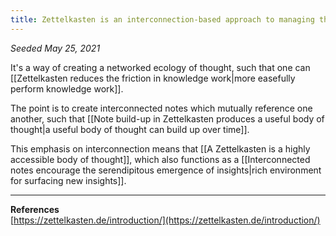 ```yaml
---
title: Zettelkasten is an interconnection-based approach to managing thought
---
```


*Seeded May 25, 2021*

It's a way of creating a networked ecology of thought, such that one can [[Zettelkasten reduces the friction in knowledge work|more easefully perform knowledge work]]. 

The point is to create interconnected notes which mutually reference one another, such that [[Note build-up in Zettelkasten produces a useful body of thought|a useful body of thought can build up over time]]. 

This emphasis on interconnection means that [[A Zettelkasten is a highly accessible body of thought]], which also functions as a  [[Interconnected notes encourage the serendipitous emergence of insights|rich environment for surfacing new insights]].

---
**References**  
[https://zettelkasten.de/introduction/](https://zettelkasten.de/introduction/)